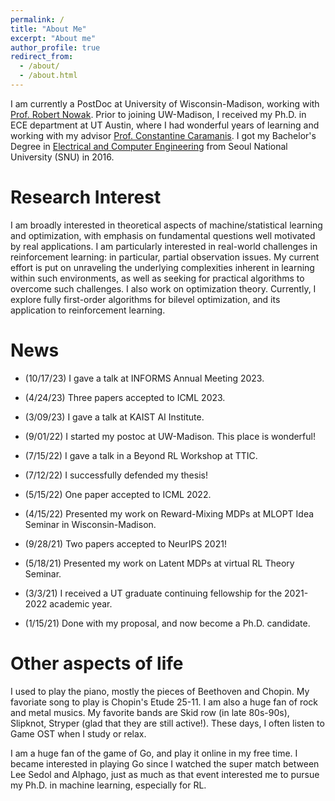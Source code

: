 ```yaml
---
permalink: /
title: "About Me"
excerpt: "About me"
author_profile: true
redirect_from: 
  - /about/
  - /about.html
---
```


I am currently a PostDoc at University of Wisconsin-Madison, working with [Prof. Robert Nowak](https://nowak.ece.wisc.edu/). Prior to joining UW-Madison, I received my Ph.D. in ECE department at UT Austin, where I had wonderful years of learning and working with my advisor [Prof. Constantine Caramanis](http://users.ece.utexas.edu/~cmcaram/constantine_caramanis/Home.html). I got my Bachelor's Degree in [Electrical and Computer Engineering](https://ece.snu.ac.kr/en) from Seoul National University (SNU) in 2016. 



Research Interest
======
I am broadly interested in theoretical aspects of machine/statistical learning and optimization, with emphasis on fundamental questions well motivated by real applications. I am particularly interested in real-world challenges in reinforcement learning: in particular, partial observation issues. My current effort is put on unraveling the underlying complexities inherent in learning within such environments, as well as seeking for practical algorithms to overcome such challenges. I also work on optimization theory. Currently, I explore fully first-order algorithms for bilevel optimization, and its application to reinforcement learning. 


 
News
======
- (10/17/23) I gave a talk at INFORMS Annual Meeting 2023.

- (4/24/23) Three papers accepted to ICML 2023.

- (3/09/23) I gave a talk at KAIST AI Institute.

- (9/01/22) I started my postoc at UW-Madison. This place is wonderful!

- (7/15/22) I gave a talk in a Beyond RL Workshop at TTIC.

- (7/12/22) I successfully defended my thesis!

- (5/15/22) One paper accepted to ICML 2022.

- (4/15/22) Presented my work on Reward-Mixing MDPs at MLOPT Idea Seminar in Wisconsin-Madison.

- (9/28/21) Two papers accepted to NeurIPS 2021!

- (5/18/21) Presented my work on Latent MDPs at virtual RL Theory Seminar.

- (3/3/21) I received a UT graduate continuing fellowship for the 2021-2022 academic year. 

- (1/15/21) Done with my proposal, and now become a Ph.D. candidate.



Other aspects of life
======
I used to play the piano, mostly the pieces of Beethoven and Chopin. My favoriate song to play is Chopin's Etude 25-11. I am also a huge fan of rock and metal musics. My favorite bands are Skid row (in late 80s-90s), Slipknot, Stryper (glad that they are still active!). These days, I often listen to Game OST when I study or relax. 

I am a huge fan of the game of Go, and play it online in my free time. I became interested in playing Go since I watched the super match between Lee Sedol and Alphago, just as much as that event interested me to pursue my Ph.D. in machine learning, especially for RL. 
